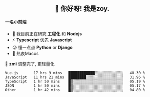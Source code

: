 <h2 align="center">👋 你好呀! 我是zoy.</h2>

#### 一名小前端

- 🌱 我目前正在研究 **工程化** 和 **Nodejs**
- ⚡ **Typescript** 优先 **Javascript**
- 😜 懂一点点 **Python** or **Django**
- 🚀 热衷Macos

🌟 **zmi** 调整完了, 更轻量化




<!--
**l-zoy/l-zoy** is a ✨ _special_ ✨ repository because its `README.md` (this file) appears on your GitHub profile.

Here are some ideas to get you started:

- 🔭 I’m currently working on ...
- 🌱 I’m currently learning ...
- 👯 I’m looking to collaborate on ...
- 🤔 I’m looking for help with ...
- 💬 Ask me about ...
- 📫 How to reach me: ...
- 😄 Pronouns: ...
- ⚡ Fun fact: ...
-->

<!--START_SECTION:waka-->
```text
Vue.js       17 hrs 9 mins   ████████████░░░░░░░░░░░░░   48.30 % 
JavaScript   11 hrs 21 mins  ████████░░░░░░░░░░░░░░░░░   31.96 % 
TypeScript   1 hr 50 mins    █▒░░░░░░░░░░░░░░░░░░░░░░░   05.19 % 
JSON         1 hr 50 mins    █▒░░░░░░░░░░░░░░░░░░░░░░░   05.17 % 
Other        1 hr 42 mins    █▒░░░░░░░░░░░░░░░░░░░░░░░   04.80 % 
```
<!--END_SECTION:waka-->
